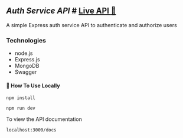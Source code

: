## _Auth Service API_  # [Live API :rocket:](https://auth-service-api-101.glitch.me/)

A simple Express auth service API to authenticate and authorize users


### Technologies

- node.js
- Express.js
- MongoDB
- Swagger

#### 🔨 How To Use Locally

```
npm install
```

```
npm run dev
```

To view the API documentation

```
localhost:3000/docs
```
